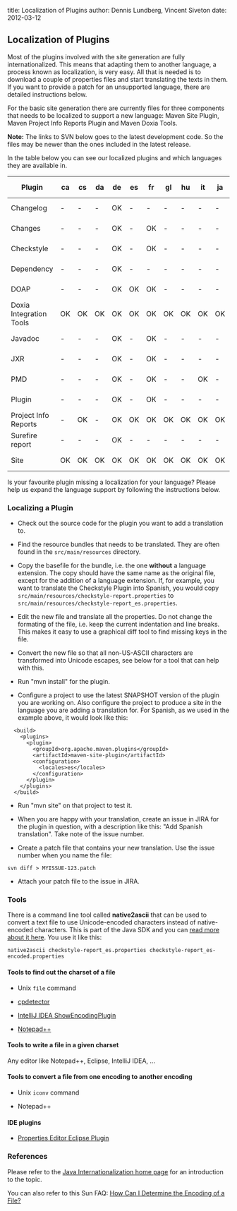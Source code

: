 title: Localization of Plugins
author: Dennis Lundberg, Vincent Siveton
date: 2012-03-12

<!--
Licensed to the Apache Software Foundation (ASF) under one
or more contributor license agreements.  See the NOTICE file
distributed with this work for additional information
regarding copyright ownership.  The ASF licenses this file
to you under the Apache License, Version 2.0 (the
"License"); you may not use this file except in compliance
with the License.  You may obtain a copy of the License at

    http://www.apache.org/licenses/LICENSE-2.0

Unless required by applicable law or agreed to in writing,
software distributed under the License is distributed on an
"AS IS" BASIS, WITHOUT WARRANTIES OR CONDITIONS OF ANY
KIND, either express or implied.  See the License for the
specific language governing permissions and limitations
under the License.
-->
## Localization of Plugins

 Most of the plugins involved with the site generation are fully internationalized. This means that adapting them to another language, a process known as localization, is very easy. All that is needed is to download a couple of properties files and start translating the texts in them. If you want to provide a patch for an unsupported language, there are detailed instructions below.

 For the basic site generation there are currently files for three components that needs to be localized to support a new language: Maven Site Plugin, Maven Project Info Reports Plugin and Maven Doxia Tools.

 **Note:** The links to SVN below goes to the latest development code. So the files may be newer than the ones included in the latest release.

 In the table below you can see our localized plugins and which languages they are available in.

|Plugin|ca|cs|da|de|es|fr|gl|hu|it|ja|ko|lt|nl|no|pl|pt|pt_BR|ru|sk|sv|tr|zh_CN|zh_TW|l10n report|SVN|
|---|---|---|---|---|---|---|---|---|---|---|---|---|---|---|---|---|---|---|---|---|---|---|---|---|---|
|Changelog|-|-|-|OK|-|-|-|-|-|-|-|-|-|-|-|-|-|-|-|OK|-|-|-|[l10n report](/plugins/maven-changelog-plugin/l10n-status.html)|[SVN](https://svn.apache.org/repos/asf/maven/plugins/trunk/maven-changelog-plugin/src/main/resources/)|
|Changes|-|-|-|OK|-|OK|-|-|-|-|-|-|-|-|-|-|OK|-|-|OK|-|-|-|[l10n report](/plugins/maven-changes-plugin/l10n-status.html)|[SVN](https://svn.apache.org/repos/asf/maven/plugins/trunk/maven-changes-plugin/src/main/resources/)|
|Checkstyle|-|-|-|OK|-|OK|-|-|-|-|-|-|-|-|-|-|OK|-|-|OK|-|-|-|[l10n report](/plugins/maven-checkstyle-plugin/l10n-status.html)|[SVN](https://svn.apache.org/repos/asf/maven/plugins/trunk/maven-checkstyle-plugin/src/main/resources/)|
|Dependency|-|-|-|OK|-|-|-|-|-|-|-|-|-|-|-|-|OK|-|-|OK|-|-|-|[l10n report](/plugins/maven-dependency-plugin/l10n-status.html)|[SVN](https://svn.apache.org/repos/asf/maven/plugins/trunk/maven-dependency-plugin/src/main/resources/)|
|DOAP|-|-|-|OK|OK|OK|-|-|-|-|-|-|-|-|-|-|-|-|-|-|-|-|-|[l10n report](/plugins/maven-doap-plugin/l10n-status.html)|[SVN](https://svn.apache.org/repos/asf/maven/plugins/trunk/maven-doap-plugin/src/main/resources/)|
|Doxia Integration Tools|OK|OK|OK|OK|OK|OK|OK|OK|OK|OK|OK|OK|OK|OK|OK|OK|OK|OK|OK|OK|OK|OK|OK|[l10n report](/doxia/doxia-tools/doxia-integration-tools/l10n-status.html)|[SVN](https://svn.apache.org/repos/asf/maven/doxia/doxia-sitetools/trunk/doxia-integration-tools/src/main/resources/)|
|Javadoc|-|-|-|OK|-|OK|-|-|-|-|-|-|OK|-|-|-|-|-|-|OK|-|-|-|[l10n report](/plugins/maven-javadoc-plugin/l10n-status.html)|[SVN](https://svn.apache.org/repos/asf/maven/plugins/trunk/maven-javadoc-plugin/src/main/resources/)|
|JXR|-|-|-|OK|-|OK|-|-|-|-|-|-|-|-|-|-|-|-|-|OK|-|-|-|[l10n report](/plugins/maven-jxr-plugin/l10n-status.html)|[SVN](https://svn.apache.org/repos/asf/maven/jxr/trunk/maven-jxr-plugin/src/main/resources/)|
|PMD|-|-|-|OK|-|OK|-|-|OK|-|-|-|OK|-|-|-|OK|-|-|OK|-|-|-|[l10n report](/plugins/maven-pmd-plugin/l10n-status.html)|[SVN](https://svn.apache.org/repos/asf/maven/plugins/trunk/maven-pmd-plugin/src/main/resources/)|
|Plugin|-|-|-|OK|-|OK|-|-|-|-|-|-|-|-|-|-|-|-|-|OK|-|-|-|[l10n report](/plugins/maven-plugin-plugin/l10n-status.html)|[SVN](https://svn.apache.org/repos/asf/maven/plugin-tools/trunk/maven-plugin-plugin/src/main/resources/)|
|Project Info Reports|-|OK|-|OK|OK|OK|OK|OK|OK|OK|OK|OK|OK|OK|OK|OK|OK|OK|OK|OK|OK|OK|OK|[l10n report](/plugins/maven-project-info-reports-plugin/l10n-status.html)|[SVN](https://svn.apache.org/repos/asf/maven/plugins/trunk/maven-project-info-reports-plugin/src/main/resources/)|
|Surefire report|-|-|-|OK|-|-|-|-|-|-|-|-|-|-|-|-|-|-|-|OK|-|-|-|[l10n report](/plugins/maven-surefire-report-plugin/l10n-status.html)|[SVN](https://svn.apache.org/repos/asf/maven/surefire/trunk/maven-surefire-report-plugin/src/main/resources/)|
|Site|OK|OK|OK|OK|OK|OK|OK|OK|OK|OK|OK|OK|OK|OK|OK|OK|OK|OK|OK|OK|OK|OK|OK|[l10n report](/plugins/maven-site-plugin/l10n-status.html)|[SVN](https://svn.apache.org/repos/asf/maven/plugins/trunk/maven-site-plugin/src/main/resources/)|

 Is your favourite plugin missing a localization for your language? Please help us expand the language support by following the instructions below.

### Localizing a Plugin

- Check out the source code for the plugin you want to add a translation to.

- Find the resource bundles that needs to be translated. They are often found in the `src/main/resources` directory.

- Copy the basefile for the bundle, i.e. the one **without** a language extension. The copy should have the same name as the original file, except for the addition of a language extension. If, for example, you want to translate the Checkstyle Plugin into Spanish, you would copy `src/main/resources/checkstyle-report.properties` to `src/main/resources/checkstyle-report_es.properties`.

- Edit the new file and translate all the properties. Do not change the formating of the file, i.e. keep the current indentation and line breaks. This makes it easy to use a graphical diff tool to find missing keys in the file.

- Convert the new file so that all non-US-ASCII characters are transformed into Unicode escapes, see below for a tool that can help with this.

- Run "mvn install" for the plugin.

- Configure a project to use the latest SNAPSHOT version of the plugin you are working on. Also configure the project to produce a site in the language you are adding a translation for. For Spanish, as we used in the example above, it would look like this:

```
  <build>
    <plugins>
      <plugin>
        <groupId>org.apache.maven.plugins</groupId>
        <artifactId>maven-site-plugin</artifactId>
        <configuration>
          <locales>es</locales>
        </configuration>
      </plugin>
    </plugins>
  </build>
```

- Run "mvn site" on that project to test it.

- When you are happy with your translation, create an issue in JIRA for the plugin in question, with a description like this: "Add Spanish translation". Take note of the issue number.

- Create a patch file that contains your new translation. Use the issue number when you name the file:

```
svn diff > MYISSUE-123.patch
```

- Attach your patch file to the issue in JIRA.

### Tools

 There is a command line tool called **native2ascii** that can be used to convert a text file to use Unicode-encoded characters instead of native-encoded characters. This is part of the Java SDK and you can [read more about it here](http://java.sun.com/j2se/1.5.0/docs/tooldocs/windows/native2ascii.html). You use it like this:

```
native2ascii checkstyle-report_es.properties checkstyle-report_es-encoded.properties
```

#### Tools to find out the charset of a file

- Unix `file` command

- [cpdetector](http://cpdetector.sourceforge.net/)

- [IntelliJ IDEA ShowEncodingPlugin](http://plugins.intellij.net/plugin/?id=24)

- [Notepad++](http://notepad-plus.sourceforge.net/)

#### Tools to write a file in a given charset

 Any editor like Notepad++, Eclipse, IntelliJ IDEA, ...

#### Tools to convert a file from one encoding to another encoding

- Unix `iconv` command

- Notepad++

#### IDE plugins

- [Properties Editor Eclipse Plugin](http://propedit.sourceforge.jp/index_en.html)

### References

 Please refer to the [Java Internationalization home page](http://java.sun.com/javase/technologies/core/basic/intl/) for an introduction to the topic.

 You can also refer to this Sun FAQ: [How Can I Determine the Encoding of a File?](http://developers.sun.com/global/technology/standards/reference/faqs/determining-file-encoding.html)

